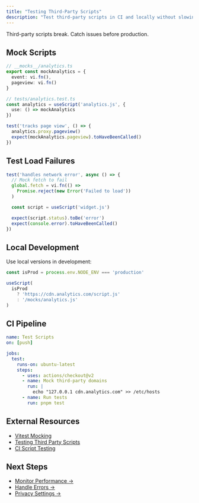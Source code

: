 ```yaml
---
title: "Testing Third-Party Scripts"
description: "Test third-party scripts in CI and locally without slowing down development"
---
```


Third-party scripts break. Catch issues before production.

## Mock Scripts

```ts
// __mocks__/analytics.ts
export const mockAnalytics = {
  event: vi.fn(),
  pageview: vi.fn()
}

// tests/analytics.test.ts
const analytics = useScript('analytics.js', {
  use: () => mockAnalytics
})

test('tracks page view', () => {
  analytics.proxy.pageview()
  expect(mockAnalytics.pageview).toHaveBeenCalled()
})
```

## Test Load Failures

```ts
test('handles network error', async () => {
  // Mock fetch to fail
  global.fetch = vi.fn(() =>
    Promise.reject(new Error('Failed to load'))
  )

  const script = useScript('widget.js')

  expect(script.status).toBe('error')
  expect(console.error).toHaveBeenCalled()
})
```

## Local Development

Use local versions in development:

```ts
const isProd = process.env.NODE_ENV === 'production'

useScript(
  isProd
    ? 'https://cdn.analytics.com/script.js'
    : '/mocks/analytics.js'
)
```

## CI Pipeline

```yaml
name: Test Scripts
on: [push]

jobs:
  test:
    runs-on: ubuntu-latest
    steps:
      - uses: actions/checkout@v2
      - name: Mock third-party domains
        run: |
          echo "127.0.0.1 cdn.analytics.com" >> /etc/hosts
      - name: Run tests
        run: pnpm test
```

## External Resources

- [Vitest Mocking](https://vitest.dev/guide/mocking.html)
- [Testing Third Party Scripts](https://web.dev/articles/test-third-party)
- [CI Script Testing](https://playwright.dev/docs/ci)

## Next Steps

- [Monitor Performance →](/unhead/scripts/performance-monitoring)
- [Handle Errors →](/unhead/scripts/load-failures)
- [Privacy Settings →](/unhead/scripts/respecting-privacy)
